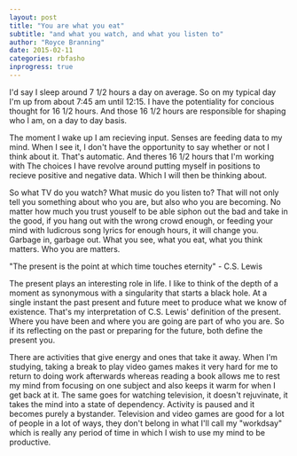 ```yaml
---
layout: post
title: "You are what you eat"
subtitle: "and what you watch, and what you listen to"
author: "Royce Branning"
date: 2015-02-11 
categories: rbfasho
inprogress: true
---
```


I'd say I sleep around 7 1/2 hours a day on average. So on my typical day I'm up from about 7:45 am until 12:15. I have the potentiality for concious thought for 16 1/2 hours. And those 16 1/2 hours are responsible for shaping who I am, on a day to day basis.

The moment I wake up I am recieving input. Senses are feeding data to my mind. When I see it, I don't have the opportunity to say whether or not I think about it. That's automatic. And theres 16 1/2 hours that I'm working with The choices I have revolve around putting myself in positions to recieve positive and negative data. Which I will then be thinking about.

So what TV do you watch? What music do you listen to? That will not only tell you something about who you are, but also who you are becoming. No matter how much you trust youself to be able siphon out the bad and take in the good, if you hang out with the wrong crowd enough, or feeding your mind with ludicrous song lyrics for enough hours, it will change you. Garbage in, garbage out. What you see, what you eat, what you think matters. Who you are matters.


"The present is the point at which time touches eternity" - C.S. Lewis

The present plays an interesting role in life. I like to think of the depth of a moment as synonymous with a singularity that starts a black hole. At a single instant the past present and future meet to produce what we know of existence. That's my interpretation of C.S. Lewis' definition of the present. Where you have been and where you are going are part of who you are. So if its reflecting on the past or preparing for the future, both define the present you. 

There are activities that give energy and ones that take it away. When I'm studying, taking a break to play video games makes it very hard for me to return to doing work afterwards whereas reading a book allows me to rest my mind from focusing on one subject and also keeps it warm for when I get back at it. The same goes for watching television, it doesn't rejuvinate, it takes the mind into a state of dependency. Activity is paused and it becomes purely a bystander. Television and video games are good for a lot of people in a lot of ways, they don't belong in what I'll call my "workdsay" which is really any period of time in which I wish to use my mind to be productive. 